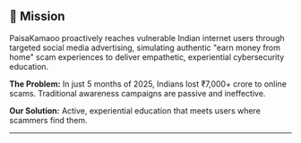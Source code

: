 ## 🎯 Mission

PaisaKamaoo proactively reaches vulnerable Indian internet users through targeted social media advertising, simulating authentic "earn money from home" scam experiences to deliver empathetic, experiential cybersecurity education.

**The Problem:** In just 5 months of 2025, Indians lost ₹7,000+ crore to online scams. Traditional awareness campaigns are passive and ineffective.

**Our Solution:** Active, experiential education that meets users where scammers find them.

---
